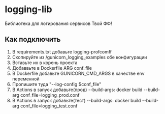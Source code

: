 #  logging-lib
Библиотека для логирования сервисов Твой ФФ!

## Как подключить
1. В requirements.txt добавьте logging-profcomff
2. Скопируйте из /gunicorn_logging_examples обе конфигурации
3. Вставьте их в корень проекта
4. Добаввьте в Dockerfile ARG conf_file
4. В Dockerfile добавьте GUNICORN_CMD_ARGS в качестве env переменной
5. Пропишите туда "--log-config $conf_file"
6. В Actions в запуск добавьте(прод) --build-args: docker build --build-arg conf_file=logging_prod.conf
7. В Actions в запуск добавьте(тест) --build-args: docker build --build-arg conf_file=logging_test.conf
